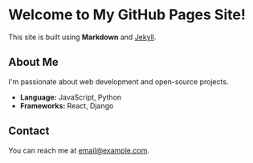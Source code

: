 # Welcome to My GitHub Pages Site!

This site is built using **Markdown** and [Jekyll](https://jekyllrb.com/).

## About Me

I'm passionate about web development and open-source projects.

- **Language:** JavaScript, Python
- **Frameworks:** React, Django

## Contact

You can reach me at [email@example.com](mailto:email@example.com).
